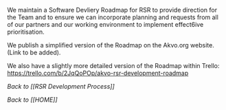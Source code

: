 We maintain a Software Devliery Roadmap for RSR to provide direction for the Team and to ensure we can incorporate planning and requests from all of our partners and our working environment to implement effect6ive prioritisation.

We publish a simplified version of the Roadmap on the Akvo.org website. (Link to be added).

We also have a slightly more detailed version of the Roadmap within Trello: https://trello.com/b/2JqQoPOp/akvo-rsr-development-roadmap


_Back to [[RSR Development Process]]_

_Back to [[HOME]]_